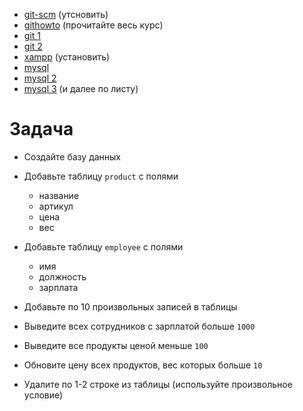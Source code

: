 - [git-scm](https://git-scm.com/) (утсновить)
- [githowto](https://githowto.com/ru) (прочитайте весь курс)
- [git 1](https://habr.com/ru/post/541258/)
- [git 2](https://htmlacademy.ru/blog/boost/frontend/git-console)
- [xampp](https://www.apachefriends.org/ru/index.html) (установить)
- [mysql](https://www.hostinger.ru/rukovodstva/shto-takoje-mysql/)
- [mysql 2](https://metanit.com/sql/mysql/)
- [mysql 3](https://www.youtube.com/watch?v=EaYGawGWKiE) (и далее по листу)

# Задача

- Создайте базу данных
- Добавьте таблицу `product` с полями
    - название
    - артикул
    - цена
    - вес
- Добавьте таблицу `employee` c полями
    - имя
    - должность
    - зарплата

 - Добавьте по 10 произвольных записей в таблицы
 - Выведите всех сотрудников с зарплатой больше `1000`
 - Выведите все продукты ценой меньше `100`
 - Обновите цену всех продуктов, вес которых больше `10`
 - Удалите по 1-2 строке из таблицы (используйте произвольное условие)
